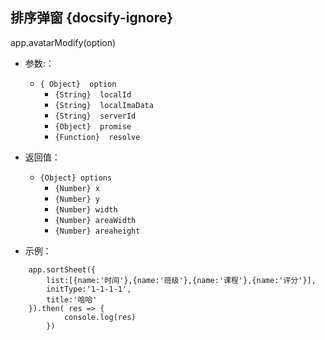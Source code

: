 ##  排序弹窗 {docsify-ignore}
app.avatarModify(option)


* 参数:：
  * ``{ Object}  option ``
    * ``{String}  localId``
    * ``{String}  localImaData``
    * ``{String}  serverId``
    * ``{Object}  promise``
    * ``{Function}  resolve``
 

* 返回值：
    * ``{Object} options``
      * ``{Number} x``
      * ``{Number} y``
      * ``{Number} width``
      * ``{Number} areaWidth``
      * ``{Number} areaheight``
 
* 示例：
```
    app.sortSheet({
        list:[{name:'时间'},{name:'班级'},{name:'课程'},{name:'评分'}],
        initType:'1-1-1-1',
        title:'哈哈'
    }).then( res => { 
            console.log(res)
        })

```